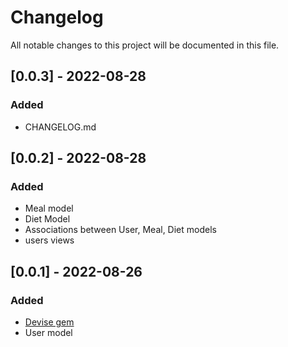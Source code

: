 # Changelog
All notable changes to this project will be documented in this file.

## [0.0.3] - 2022-08-28
### Added
- CHANGELOG.md

## [0.0.2] - 2022-08-28
### Added
- Meal model
- Diet Model
- Associations between User, Meal, Diet models
- users views

## [0.0.1] - 2022-08-26
### Added
- [Devise gem](https://github.com/heartcombo/devise)
- User model
